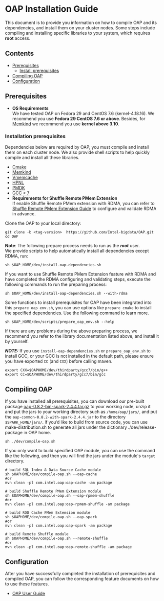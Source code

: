 # OAP Installation Guide
This document is to provide you information on how to compile OAP and its dependencies, and install them on your cluster nodes. Some steps include compiling and installing specific libraries to your system, which requires **root** access.

## Contents
  - [Prerequisites](#prerequisites)
      - [Install prerequisites](#install-prerequisites)
  - [Compiling OAP](#compiling-oap)
  - [Configuration](#configuration)

## Prerequisites 

- **OS Requirements**  
We have tested OAP on Fedora 29 and CentOS 7.6 (kernel-4.18.16). We recommend you use **Fedora 29 CentOS 7.6 or above**. Besides, for [Memkind](https://github.com/memkind/memkind/tree/v1.10.1-rc2) we recommend you use **kernel above 3.10**.

### Installation prerequisites 

Dependencies below are required by OAP, you must compile and install them on each cluster node. We also provide shell scripts to help quickly compile and install all these libraries.

- [Cmake](https://help.directadmin.com/item.php?id=494)
- [Memkind](https://github.com/memkind/memkind/tree/v1.10.1-rc2)
- [Vmemcache](https://github.com/pmem/vmemcache)
- [HPNL](https://github.com/Intel-bigdata/HPNL)
- [PMDK](https://github.com/pmem/pmdk)  
- [GCC > 7](https://gcc.gnu.org/wiki/InstallingGCC)  
- **Requirements for Shuffle Remote PMem Extension**  
If enable Shuffle Remote PMem extension with RDMA, you can refer to [Shuffle Remote PMem Extension Guide](../oap-shuffle/RPMem-shuffle/README.md) to configure and validate RDMA in advance.  

Clone the OAP to your local directory:

```
git clone -b <tag-version>  https://github.com/Intel-bigdata/OAP.git
cd OAP
```

**Note**: The following prepare process needs to run as the ***root*** user.   
We provide scripts to help automatically install all dependencies except RDMA, run:
```shell script
sh $OAP_HOME/dev/install-oap-dependencies.sh
```
If you want to use Shuffle Remote PMem Extension feature with RDMA and have completed the RDMA configuring and validating steps, execute the following commands to run the preparing process:
```shell script
sh $OAP_HOME/dev/install-oap-dependencies.sh --with-rdma
```

Some functions to install prerequisites for OAP have been integrated into this `prepare_oap_env.sh`, you can use options like `prepare_cmake` to install the specified dependencies. Use the following command to learn more.  
```shell script
sh $OAP_HOME/dev/scripts/prepare_oap_env.sh --help
```
If there are any problems during the above preparing process, we recommend you refer to the library documentation listed above, and install it by yourself.

***NOTE:*** If you use `install-oap-dependencies.sh` or `prepare_oap_env.sh` to install GCC, or your GCC is not installed in the default path, please ensure you have exported `CC` (and `CXX`) before calling maven.
```shell script
export CXX=$OAPHOME/dev/thirdparty/gcc7/bin/g++
export CC=$OAPHOME/dev/thirdparty/gcc7/bin/gcc
```


## Compiling OAP
If you have installed all prerequisites, you can download our pre-built package [oap-0.8.2-bin-spark-2.4.4.tar.gz](https://github.com/Intel-bigdata/OAP/releases/download/v0.8.2-spark-2.4.4/oap-0.8.2-bin-spark-2.4.4.tar.gz)  to your working node, unzip it and put the jars to your working directory such as `/home/oap/jars/`, and put the `oap-common-0.8.2-with-spark-2.4.4.jar` to the directory `$SPARK_HOME/jars/`. If you’d like to build from source code,  you can use make-distribution.sh to generate all jars under the dictionary ./dev/release-package in OAP home.
```shell script
sh ./dev/compile-oap.sh
``````

If you only want to build specified OAP module, you can use the command like the following, and then you will find the jars under the module's `target` directory.
```shell script
# build SQL Index & Data Source Cache module
sh $OAPHOME/dev/compile-oap.sh --oap-cache
#or
mvn clean -pl com.intel.oap:oap-cache -am package 
```

```shell script
# build Shuffle Remote PMem Extension module
sh $OAPHOME/dev/compile-oap.sh --oap-rpmem-shuffle
#or
mvn clean -pl com.intel.oap:oap-rpmem-shuffle -am package 
```

```shell script
# build RDD Cache PMem Extension module
sh $OAPHOME/dev/compile-oap.sh --oap-spark
#or
mvn clean -pl com.intel.oap:oap-spark -am package 
```

```shell script
# build Remote Shuffle module
sh $OAPHOME/dev/compile-oap.sh --remote-shuffle
#or
mvn clean -pl com.intel.oap:oap-remote-shuffle -am package 
```

##  Configuration
After you have successfully completed the installation of prerequisites and compiled OAP, you can follow the corresponding feature documents on how to use these features.

* [OAP User Guide](../README.md#user-guide)
